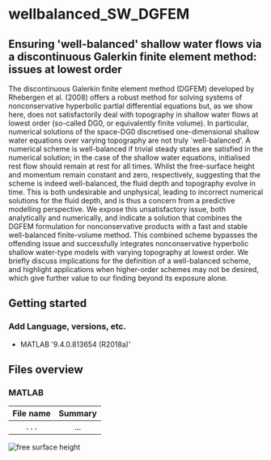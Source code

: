 # wellbalanced_SW_DGFEM

## Ensuring 'well-balanced' shallow water flows via a discontinuous Galerkin finite element method: issues at lowest order

The discontinuous Galerkin finite element method (DGFEM) developed by Rhebergen et al. (2008) offers a robust method for solving systems of nonconservative hyperbolic partial differential equations but, as we show here, does not satisfactorily deal with topography in shallow water flows at lowest order (so-called DG0, or equivalently finite volume). In particular, numerical solutions of the space-DG0 discretised one-dimensional shallow water equations over varying topography are not truly `well-balanced'. A numerical scheme is well-balanced if trivial steady states are satisfied in the numerical solution; in the case of the shallow water equations, initialised rest flow should remain at rest for all times. Whilst the free-surface height and momentum remain constant and zero, respectively, suggesting that the scheme is indeed well-balanced, the fluid depth and topography evolve in time. This is both undesirable and unphysical, leading to incorrect numerical solutions for the fluid depth, and is thus a concern from a predictive modelling perspective. We expose this unsatisfactory issue, both analytically and numerically, and indicate a solution that combines the DGFEM formulation for nonconservative products with a fast and stable well-balanced finite-volume method. This combined scheme bypasses the offending issue and successfully integrates nonconservative hyperbolic shallow water-type models with varying topography at lowest order. We briefly discuss implications for the definition of a well-balanced scheme, and highlight applications when higher-order schemes may not be desired, which give further value to our finding beyond its exposure alone.

## Getting started
### Add Language, versions, etc.
* MATLAB '9.4.0.813654 (R2018a)'

## Files overview
### MATLAB

File name                   |  Summary
:--------------------------:|:--------------------------:
```...```          |  ...


![free surface height](figs/fig1_res=200_tmax=10_Fr=1_9.jpg)
